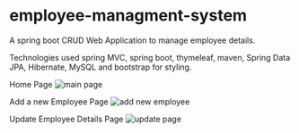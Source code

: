 # employee-managment-system
A spring boot CRUD Web Application to manage employee details.

Technologies used spring MVC, spring boot, thymeleaf, maven, Spring Data JPA, Hibernate, MySQL and bootstrap for styling.

Home Page
![main page](https://user-images.githubusercontent.com/74812294/119535478-aaef6000-bda5-11eb-8760-ab609442c1fd.PNG)

Add a new Employee Page
![add new employee](https://user-images.githubusercontent.com/74812294/119535545-be9ac680-bda5-11eb-85e7-4032ec2e62b3.PNG)

Update Employee Details Page
![update page](https://user-images.githubusercontent.com/74812294/119535594-ce1a0f80-bda5-11eb-8abd-74eb12d44806.PNG)
